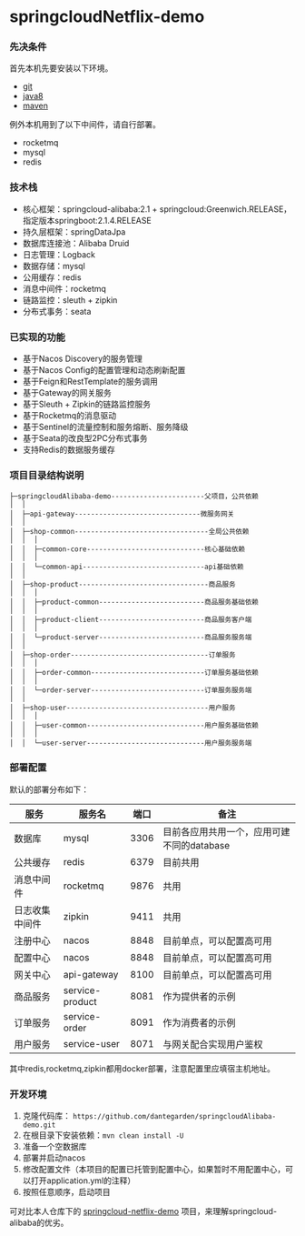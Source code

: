 # springcloudNetflix-demo

### 先决条件

首先本机先要安装以下环境。

- [git](https://git-scm.com/)
- [java8](http://www.oracle.com/technetwork/java/javase/downloads/index.html) 
- [maven](http://maven.apache.org/)

例外本机用到了以下中间件，请自行部署。
- rocketmq
- mysql
- redis

### 技术栈
- 核心框架：springcloud-alibaba:2.1 + springcloud:Greenwich.RELEASE，指定版本springboot:2.1.4.RELEASE
- 持久层框架：springDataJpa
- 数据库连接池：Alibaba Druid
- 日志管理：Logback
- 数据存储：mysql
- 公用缓存：redis
- 消息中间件：rocketmq
- 链路监控：sleuth + zipkin
- 分布式事务：seata

### 已实现的功能
- 基于Nacos Discovery的服务管理
- 基于Nacos Config的配置管理和动态刷新配置
- 基于Feign和RestTemplate的服务调用
- 基于Gateway的网关服务
- 基于Sleuth + Zipkin的链路监控服务
- 基于Rocketmq的消息驱动
- 基于Sentinel的流量控制和服务熔断、服务降级
- 基于Seata的改良型2PC分布式事务
- 支持Redis的数据服务缓存

### 项目目录结构说明

```
├─springcloudAlibaba-demo-----------------------父项目，公共依赖
│  │
│  ├─api-gateway-------------------------------微服务网关
│  │
│  ├─shop-common---------------------------------全局公共依赖
│  │  │
│  │  ├─common-core-----------------------------核心基础依赖
│  │  │
│  │  └─common-api------------------------------api基础依赖
│  │
│  ├─shop-product--------------------------------商品服务
│  │  │
│  │  ├─product-common--------------------------商品服务基础依赖
│  │  │
│  │  ├─product-client--------------------------商品服务客户端
│  │  │
│  │  └─product-server--------------------------商品服务服务端
│  │
│  ├─shop-order----------------------------------订单服务
│  │  │
│  │  ├─order-common----------------------------订单服务基础依赖
│  │  │
│  │  └─order-server----------------------------订单服务服务端
│  │
│  ├─shop-user-----------------------------------用户服务
│  │  │
│  │  ├─user-common-----------------------------用户服务基础依赖
│  │  │
│  │  └─user-server-----------------------------用户服务服务端
```

### 部署配置
默认的部署分布如下：

|  服务          |   服务名         |  端口     | 备注                                            |
|---------------|-----------------|-----------|-------------------------------------------------|
|  数据库        |   mysql        |  3306     |  目前各应用共用一个，应用可建不同的database     |
|  公共缓存        |   redis         |  6379     |  目前共用                     |
|  消息中间件     |   rocketmq      |  9876     |  共用                          |
|  日志收集中间件  |   zipkin       |  9411     |  共用                          |
|  注册中心  |   nacos       |  8848     |  目前单点，可以配置高可用        
|  配置中心  |   nacos       |  8848     |  目前单点，可以配置高可用        
|  网关中心  |   api-gateway       |  8100     |  目前单点，可以配置高可用
|  商品服务  |   service-product       |  8081     |  作为提供者的示例
|  订单服务  |   service-order         |  8091     |  作为消费者的示例
|  用户服务  |   service-user          |  8071     |  与网关配合实现用户鉴权        

其中redis,rocketmq,zipkin都用docker部署，注意配置里应填宿主机地址。

### 开发环境

1. 克隆代码库： `https://github.com/dantegarden/springcloudAlibaba-demo.git`
2. 在根目录下安装依赖：`mvn clean install -U`
3. 准备一个空数据库
3. 部署并启动nacos
4. 修改配置文件（本项目的配置已托管到配置中心，如果暂时不用配置中心，可以打开application.yml的注释）
5. 按照任意顺序，启动项目

可对比本人仓库下的
[springcloud-netflix-demo](https://github.com/dantegarden/springcloudNetflix-demo) 
项目，来理解springcloud-alibaba的优劣。